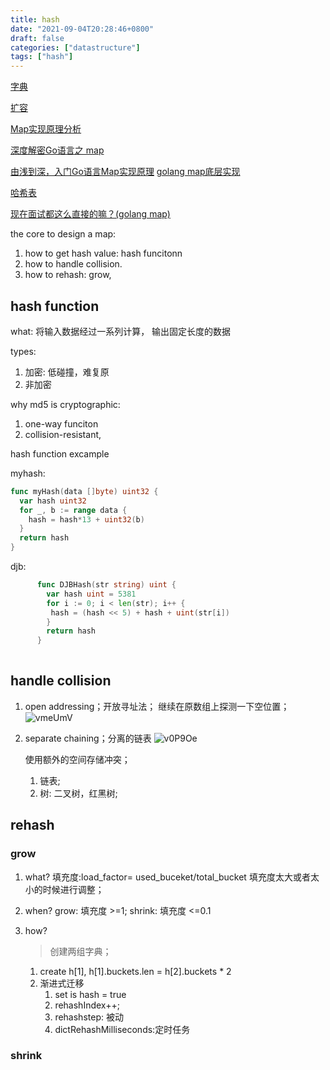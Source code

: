 ```yaml
---
title: hash
date: "2021-09-04T20:28:46+0800"
draft: false
categories: ["datastructure"]
tags: ["hash"]
---
```



[字典](https://redisbook.readthedocs.io/en/latest/internal-datastruct/dict.html)

[扩容](https://golang.design/go-questions/map/extend/)

[Map实现原理分析](https://studygolang.com/articles/27421)

[深度解密Go语言之 map](https://juejin.im/post/6844903848587296781#heading-8)

[由浅到深，入门Go语言Map实现原理](https://segmentfault.com/a/1190000039101378)
[golang map底层实现](http://yangxikun.github.io/golang/2019/10/07/golang-map.html)

[哈希表](https://draveness.me/golang/docs/part2-foundation/ch03-datastructure/golang-hashmap/#33-%E5%93%88%E5%B8%8C%E8%A1%A8)

[现在面试都这么直接的嘛？(golang map)](https://chowdera.com/2021/04/20210420190818405w.html)


the core to  design a map:
1.   how to get  hash value:     hash funcitonn
2.  how to   handle collision.
3.   how to rehash: grow, 


##  hash function

what:  将输入数据经过一系列计算， 输出固定长度的数据 

types:
1. 加密:  低碰撞，难复原
2. 非加密



why md5 is cryptographic:
1. one-way funciton
2. collision-resistant,



hash function excample

myhash:
```go
func myHash(data []byte) uint32 {
  var hash uint32
  for _, b := range data {
    hash = hash*13 + uint32(b)
  }
  return hash
}
```

djb:  

```go
      func DJBHash(str string) uint {
        var hash uint = 5381
        for i := 0; i < len(str); i++ {
         hash = (hash << 5) + hash + uint(str[i])
        }
        return hash
      }
      
```
 
## handle collision

1. open addressing；开放寻址法；
   继续在原数组上探测一下空位置；
    ![vmeUmV](https://cdn.jsdelivr.net/gh/atony2099/imgs@master/20210904/vmeUmV.jpg)    

2. separate chaining；分离的链表 
    ![v0P9Oe](https://cdn.jsdelivr.net/gh/atony2099/imgs@master/20210904/v0P9Oe.jpg)
    
    使用额外的空间存储冲突；
    1. 链表;
    2. 树: 二叉树，红黑树;




## rehash

 
### grow 

1. what?
   填充度:load_factor= used_buceket/total_bucket
   填充度太大或者太小的时候进行调整；


2. when?
   grow: 填充度 >=1;
   shrink: 填充度 <=0.1

3. how?
   > 创建两组字典；
   1. create  h[1],  h[1].buckets.len = h[2].buckets * 2
   2.  渐进式迁移
       1.  set is hash = true
       2.  rehashIndex++;
          1. rehashstep: 被动
          2. dictRehashMilliseconds:定时任务




### shrink 

